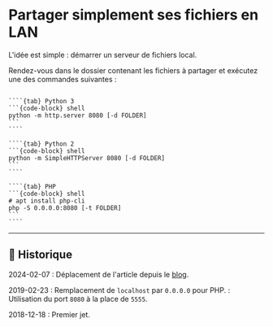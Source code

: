 # Partager simplement ses fichiers en LAN

L'idée est simple : démarrer un serveur de fichiers local.

Rendez-vous dans le dossier contenant les fichiers à partager et exécutez une des commandes suivantes :

`````{tabs}

````{tab} Python 3
```{code-block} shell
python -m http.server 8080 [-d FOLDER]
```
````

````{tab} Python 2
```{code-block} shell
python -m SimpleHTTPServer 8080 [-d FOLDER]
```
````

````{tab} PHP
```{code-block} shell
# apt install php-cli
php -S 0.0.0.0:8080 [-t FOLDER]
```
````

`````

---

## 📜 Historique

2024-02-07
: Déplacement de l'article depuis le [blog](https://www.tiger-222.fr/?d=2018/12/18/10/01/39-partager-simplement-ses-fichiers-en-lan).

2019-02-23
: Remplacement de `localhost` par `0.0.0.0` pour PHP.
: Utilisation du port `8080` à la place de `5555`.

2018-12-18
: Premier jet.

